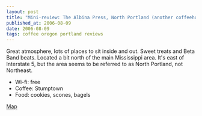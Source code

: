 ```yaml
---
layout: post
title: "Mini-review: The Albina Press, North Portland (another coffeehouse)"
published_at: 2006-08-09
date: 2006-08-09
tags: coffee oregon portland reviews
---
```


Great atmosphere, lots of places to sit inside and out. Sweet treats and Beta Band beats. Located a bit north of the main Mississippi area. It's east of Interstate 5, but the area seems to be referred to as North Portland, not Northeast.

*   Wi-fi: free
*   Coffee: Stumptown
*   Food: cookies, scones, bagels

[Map](http://maps.google.com/maps?f=q&hl=en&q=4637+N.+Albina+Ave,+portland+OR&ie=UTF8&om=1)